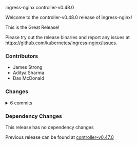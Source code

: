 ingress-nginx controller-v0.48.0

Welcome to the controller-v0.48.0 release of ingress-nginx!

This is the Great Release!

Please try out the release binaries and report any issues at
https://github.com/kubernetes/ingress-nginx/issues.

### Contributors

* James Strong
* Aditya Sharma
* Dax McDonald

### Changes
<details><summary>6 commits</summary>
<p>

* [`475bcde64`](https://github.com/kubernetes/ingress-nginx/commit/475bcde64c4c994a1aa58785e07e86b84a8412cf) Skip validation checks if an ingress is marked as deleted (#7216)
* [`16402050d`](https://github.com/kubernetes/ingress-nginx/commit/16402050dc6b866c57b6092bd5dd0275a4fd149d) update docs with supported version of k8s, alpine and nginx (#7214)
* [`68a02d879`](https://github.com/kubernetes/ingress-nginx/commit/68a02d8797446fcd43334eea10ebbf4871ca0510) Update test-runner to go 1.16 (#7221)
* [`e2f421b9f`](https://github.com/kubernetes/ingress-nginx/commit/e2f421b9f442d1e31392cea9156be06f36f606b4) fixing wording for #7094 (#7218)
* [`fb919b918`](https://github.com/kubernetes/ingress-nginx/commit/fb919b918a15b7fc20a0bbc3def3c35a79b1ea0d) the container images didnt get updated (#7217)
* [`d2075c0f6`](https://github.com/kubernetes/ingress-nginx/commit/d2075c0f6d4f1474452c02055a8f57bc7951adee) update the changlog with links and the release docs to ensure updates to docs with new verison (#7213)
</p>
</details>

### Dependency Changes

This release has no dependency changes

Previous release can be found at [controller-v0.47.0](https://github.com/kubernetes/ingress-nginx/releases/tag/controller-v0.47.0)
